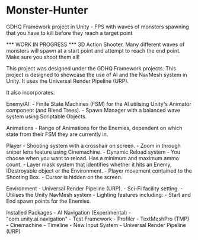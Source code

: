# Monster-Hunter
GDHQ Framework project in Unity - FPS with waves of monsters spawning that you have to kill before they reach a target point

*** WORK IN PROGRESS *** 3D Action Shooter. Many different waves of monsters will spawn at a start point and attempt to reach the end point. Make sure you shoot them all!

This project was designed under the GDHQ Framework projects. This project is designed to showcase the use of AI and the NavMesh system in Unity. It uses the Universal Render Pipeline (URP).

It also incorporates:

Enemy/AI: - Finite State Machines (FSM) for the AI utilising Unity's Animator component (and Blend Trees). - Spawn Manager with a balanced wave system using Scriptable Objects.

Animations - Range of Animations for the Enemies, dependent on which state from their FSM they are currently in.

Player - Shooting system with a crosshair on screen. - Zoom in through sniper lens feature using Cinemachine. - Dynamic Reload system - You choose when you want to reload. Has a minimum and maximum ammo count. - Layer mask system that identifies whether it hits an Enemy, IDestroyable object or the Environment. - Player movement contained to the Shooting Box. - Cursor is hidden on the screen.

Environment - Universal Render Pipeline (URP). - Sci-Fi facility setting. - Utilises the Unity NavMesh system - Lighting features including: - Start and End spawn points for the Enemies.

Installed Packages - AI Navigation (Experimental) - "com.unity.ai.navigation" - Test Framework - Profiler - TextMeshPro (TMP) - Cinemachine - Timeline - New Input System - Universal Render Pipeline (URP)
